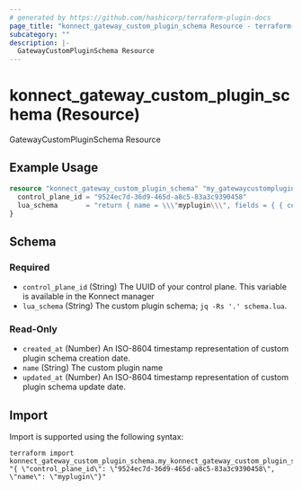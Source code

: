```yaml
---
# generated by https://github.com/hashicorp/terraform-plugin-docs
page_title: "konnect_gateway_custom_plugin_schema Resource - terraform-provider-konnect"
subcategory: ""
description: |-
  GatewayCustomPluginSchema Resource
---
```


# konnect_gateway_custom_plugin_schema (Resource)

GatewayCustomPluginSchema Resource

## Example Usage

```terraform
resource "konnect_gateway_custom_plugin_schema" "my_gatewaycustompluginschema" {
  control_plane_id = "9524ec7d-36d9-465d-a8c5-83a3c9390458"
  lua_schema       = "return { name = \\\"myplugin\\\", fields = { { config = { type = \\\"record\\\", fields = { } } } } }"
}
```

<!-- schema generated by tfplugindocs -->
## Schema

### Required

- `control_plane_id` (String) The UUID of your control plane. This variable is available in the Konnect manager
- `lua_schema` (String) The custom plugin schema; `jq -Rs '.' schema.lua`.

### Read-Only

- `created_at` (Number) An ISO-8604 timestamp representation of custom plugin schema creation date.
- `name` (String) The custom plugin name
- `updated_at` (Number) An ISO-8604 timestamp representation of custom plugin schema update date.

## Import

Import is supported using the following syntax:

```shell
terraform import konnect_gateway_custom_plugin_schema.my_konnect_gateway_custom_plugin_schema "{ \"control_plane_id\": \"9524ec7d-36d9-465d-a8c5-83a3c9390458\",  \"name\": \"myplugin\"}"
```
